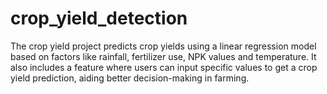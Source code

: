# crop_yield_detection
 The crop yield project predicts crop yields using a linear regression model based on factors like rainfall, fertilizer use, NPK values and temperature. It also includes a feature where users can input specific values to get a crop yield prediction, aiding better decision-making in farming.
